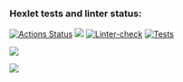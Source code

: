### Hexlet tests and linter status:
[![Actions Status](https://github.com/bxbuf-dev/php-project-lvl2/workflows/hexlet-check/badge.svg)](https://github.com/bxbuf-dev/php-project-lvl2/actions)
<a href="https://codeclimate.com/github/bxbuf-dev/php-project-lvl2/maintainability"><img src="https://api.codeclimate.com/v1/badges/ff01383254fc88286fd9/maintainability" /></a>
[![Linter-check](https://github.com/bxbuf-dev/php-project-lvl2/actions/workflows/Linter-check.yml/badge.svg)](https://github.com/bxbuf-dev/php-project-lvl2/actions/workflows/Linter-check.yml)
[![Tests](https://github.com/bxbuf-dev/php-project-lvl2/actions/workflows/Tests-check.yml/badge.svg)](https://github.com/bxbuf-dev/php-project-lvl2/actions/workflows/Tests-check.yml)

<a href="https://asciinema.org/a/425230" target="_blank"><img src="https://asciinema.org/a/425230.svg" /></a>

<a href="https://asciinema.org/a/426863" target="_blank"><img src="https://asciinema.org/a/426863.svg" /></a>